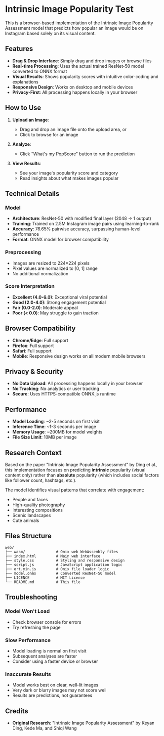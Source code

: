 # Intrinsic Image Popularity Test

This is a browser-based implementation of the Intrinsic Image Popularity Assessment model that predicts how popular an image would be on Instagram based solely on its visual content.

## Features

- **Drag & Drop Interface**: Simply drag and drop images or browse files
- **Real-time Processing**: Uses the actual trained ResNet-50 model converted to ONNX format
- **Visual Results**: Shows popularity scores with intuitive color-coding and explanations
- **Responsive Design**: Works on desktop and mobile devices
- **Privacy-First**: All processing happens locally in your browser

## How to Use

1. **Upload an Image**:
   - Drag and drop an image file onto the upload area, or
   - Click to browse for an image

2. **Analyze**:
   - Click "What's my PopScore" button to run the prediction

3. **View Results**:
   - See your image's popularity score and category
   - Read insights about what makes images popular

## Technical Details

### Model
- **Architecture**: ResNet-50 with modified final layer (2048 → 1 output)
- **Training**: Trained on 2.5M Instagram image pairs using learning-to-rank
- **Accuracy**: 76.65% pairwise accuracy, surpassing human-level performance
- **Format**: ONNX model for browser compatibility

### Preprocessing
- Images are resized to 224×224 pixels
- Pixel values are normalized to [0, 1] range
- No additional normalization

### Score Interpretation
- **Excellent (4.0-6.0)**: Exceptional viral potential
- **Good (2.0-4.0)**: Strong engagement potential  
- **Fair (0.0-2.0)**: Moderate appeal
- **Poor (< 0.0)**: May struggle to gain traction

## Browser Compatibility

- **Chrome/Edge**: Full support
- **Firefox**: Full support
- **Safari**: Full support
- **Mobile**: Responsive design works on all modern mobile browsers

## Privacy & Security

- **No Data Upload**: All processing happens locally in your browser
- **No Tracking**: No analytics or user tracking
- **Secure**: Uses HTTPS-compatible ONNX.js runtime

## Performance

- **Model Loading**: ~2-5 seconds on first visit
- **Inference Time**: ~1-3 seconds per image
- **Memory Usage**: ~200MB for model weights
- **File Size Limit**: 10MB per image

## Research Context

Based on the paper "Intrinsic Image Popularity Assessment" by Ding et al., this implementation focuses on predicting **intrinsic** popularity (visual content only) rather than **absolute** popularity (which includes social factors like follower count, hashtags, etc.).

The model identifies visual patterns that correlate with engagement:
- People and faces
- High-quality photography
- Interesting compositions
- Scenic landscapes
- Cute animals

## Files Structure

```
web/
├── wasm/              # Onix web WebAssembly files
├── index.html         # Main web interface
├── style.css          # Styling and responsive design
├── script.js          # JavaScript application logic
├── ort.min.js         # Onix file loader logic
├── model.onnx         # Converted ResNet-50 model
├── LICENCE            # MIT Licence
└── README.md          # This file
```

## Troubleshooting

### Model Won't Load
- Check browser console for errors
- Try refreshing the page

### Slow Performance
- Model loading is normal on first visit
- Subsequent analyses are faster
- Consider using a faster device or browser

### Inaccurate Results
- Model works best on clear, well-lit images
- Very dark or blurry images may not score well
- Results are predictions, not guarantees


## Credits
- **Original Research**: "Intrinsic Image Popularity Assessment" by Keyan Ding, Kede Ma, and Shiqi Wang